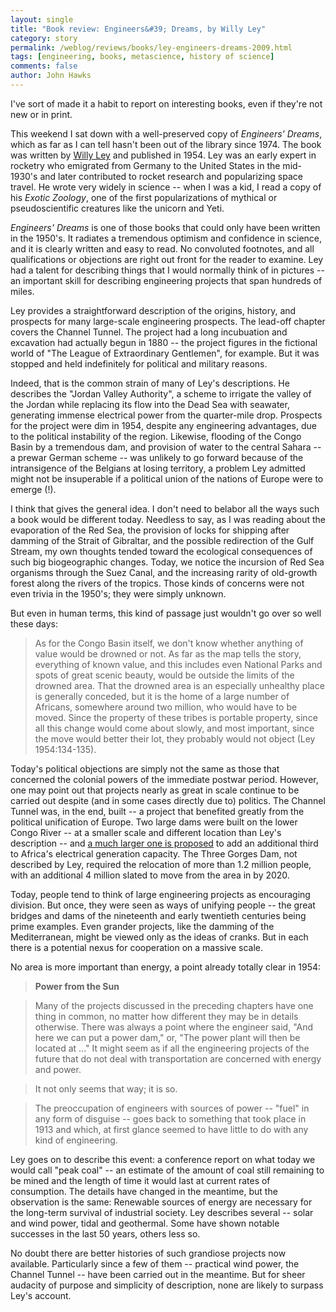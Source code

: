 ```yaml
---
layout: single 
title: "Book review: Engineers&#39; Dreams, by Willy Ley" 
category: story
permalink: /weblog/reviews/books/ley-engineers-dreams-2009.html
tags: [engineering, books, metascience, history of science] 
comments: false 
author: John Hawks 
---
```


I've sort of made it a habit to report on interesting books, even if they're not new or in print. 

This weekend I sat down with a well-preserved copy of <i>Engineers' Dreams</i>, which as far as I can tell hasn't been out of the library since 1974. The book was written by <a href="http://en.wikipedia.org/wiki/Willy_Ley">Willy Ley</a> and published in 1954. Ley was an early expert in rocketry who emigrated from Germany to the United States in the mid-1930's and later contributed to rocket research and popularizing space travel. He wrote very widely in science -- when I was a kid, I read a copy of his <i>Exotic Zoology</i>, one of the first popularizations of mythical or pseudoscientific creatures like the unicorn and Yeti. 

<i>Engineers' Dreams</i> is one of those books that could only have been written in the 1950's. It radiates a tremendous optimism and confidence in science, and it is clearly written and easy to read. No convoluted footnotes, and all qualifications or objections are right out front for the reader to examine. Ley had a talent for describing things that I would normally think of in pictures -- an important skill for describing engineering projects that span hundreds of miles.

Ley provides a straightforward description of the origins, history, and prospects for many large-scale engineering prospects. The lead-off chapter covers the Channel Tunnel. The project had a long incubuation and excavation had actually begun in 1880 -- the project figures in the fictional world of "The League of Extraordinary Gentlemen", for example. But it was stopped and held indefinitely for political and military reasons. 

Indeed, that is the common strain of many of Ley's descriptions. He describes the "Jordan Valley Authority", a scheme to irrigate the valley of the Jordan while replacing its flow into the Dead Sea with seawater, generating immense electrical power from the quarter-mile drop. Prospects for the project were dim in 1954, despite any engineering advantages, due to the political instability of the region. Likewise, flooding of the Congo Basin by a tremendous dam, and provision of water to the central Sahara -- a prewar German scheme -- was unlikely to go forward because of the intransigence of the Belgians at losing territory, a problem Ley admitted might not be insuperable if a political union of the nations of Europe were to emerge (!). 

I think that gives the general idea. I don't need to belabor all the ways such a book would be different today. Needless to say, as I was reading about the evaporation of the Red Sea, the provision of locks for shipping after damming of the Strait of Gibraltar, and the possible redirection of the Gulf Stream, my own thoughts tended toward the ecological consequences of such big biogeographic changes. Today, we notice the incursion of Red Sea organisms through the Suez Canal, and the increasing rarity of old-growth forest along the rivers of the tropics. Those kinds of concerns were not even trivia in the 1950's; they were simply unknown.  

But even in human terms, this kind of passage just wouldn't go over so well these days: 

<blockquote>As for the Congo Basin itself, we don't know whether anything of value would be drowned or not. As far as the map tells the story, everything of known value, and this includes even National Parks and spots of great scenic beauty, would be outside the limits of the drowned area. That the drowned area is an especially unhealthy place is generally conceded, but it is the home of a large number of Africans, somewhere around two million, who would have to be moved. Since the property of these tribes is portable property, since all this change would come about slowly, and most important, since the move would better their lot, they probably would not object (Ley 1954:134-135).</blockquote>

Today's political objections are simply not the same as those that concerned the colonial powers of the immediate postwar period. However, one may point out that projects nearly as great in scale continue to be carried out despite (and in some cases directly due to) politics. The Channel Tunnel was, in the end, built -- a project that benefited greatly from the political unification of Europe. Two large dams were built on the lower Congo River -- at a smaller scale and different location than Ley's description -- and <a href="http://www.guardian.co.uk/world/2008/apr/21/congo.water?gusrc=rss&feed=networkfront">a much larger one is proposed</a> to add an additional third to Africa's electrical generation capacity. The Three Gorges Dam, not described by Ley, required the relocation of more than 1.2 million people, with an additional 4 million slated to move from the area in by 2020. 

Today, people tend to think of large engineering projects as encouraging division. But once, they were seen as ways of unifying people -- the great bridges and dams of the nineteenth and early twentieth centuries being prime examples. Even grander projects, like the damming of the Mediterranean, might be viewed only as the ideas of cranks. But in each there is a potential nexus for cooperation on a massive scale. 

No area is more important than energy, a point already totally clear in 1954:

<blockquote><b>Power from the Sun</b></blockquote>

<blockquote>Many of the projects discussed in the preceding chapters have one thing in common, no matter how different they may be in details otherwise. There was always a point where the engineer said, "And here we can put a power dam," or, "The power plant will then be located at ..." It might seem as if all the engineering projects of the future that do not deal with transportation are concerned with energy and power. </blockquote>

<blockquote>It not only seems that way; it is so.</blockquote>

<blockquote>The preoccupation of engineers with sources of power -- "fuel" in any form of disguise -- goes back to something that took place in 1913 and which, at first glance seemed to have little to do with any kind of engineering.</blockquote>

Ley goes on to describe this event: a conference report on what today we would call "peak coal" -- an estimate of the amount of coal still remaining to be mined and the length of time it would last at current rates of consumption. The details have changed in the meantime, but the observation is the same: Renewable sources of energy are necessary for the long-term survival of industrial society. Ley describes several -- solar and wind power, tidal and geothermal. Some have shown notable successes in the last 50 years, others less so. 

No doubt there are better histories of such grandiose projects now available. Particularly since a few of them -- practical wind power, the Channel Tunnel -- have been carried out in the meantime. But for sheer audacity of purpose and simplicity of description, none are likely to surpass Ley's account. 


